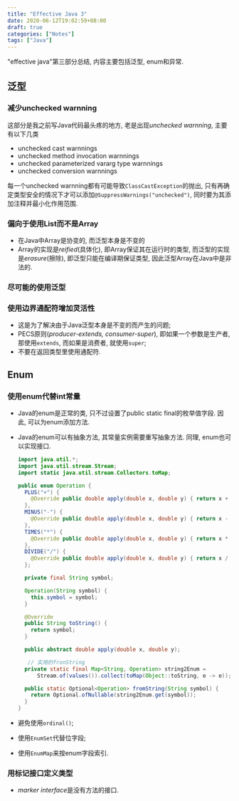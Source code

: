 ```yaml
---
title: "Effective Java 3"
date: 2020-06-12T19:02:59+08:00
draft: true
categories: ["Notes"]
tags: ["Java"]
---
```


"effective java"第三部分总结, 内容主要包括泛型, enum和异常.

## 泛型

### 减少unchecked warnning

这部分是我之前写Java代码最头疼的地方, 老是出现*unchecked warnning*, 主要有以下几类

- unchecked cast warnnings
- unchecked method invocation warnnings
- unchecked parameterized vararg type warnnings
- unchecked conversion warnnings

每一个unchecked warnning都有可能导致`ClassCastException`的抛出, 只有再确定类型安全的情况下才可以添加`@SuppressWarnings("unchecked")`, 同时要为其添加注释并最小化作用范围.

### 偏向于使用List而不是Array

- 在Java中Array是协变的, 而泛型本身是不变的
- Array的实现是*reified*(具体化), 即Array保证其在运行时的类型, 而泛型的实现是*erasure*(擦除), 即泛型只能在编译期保证类型, 因此泛型Array在Java中是非法的.

### 尽可能的使用泛型

### 使用边界通配符增加灵活性

- 这是为了解决由于Java泛型本身是不变的而产生的问题;
- PECS原则(*producer-extends, consumer-super*), 即如果一个参数是生产者, 那使用`extends`, 而如果是消费者, 就使用`super`;
- 不要在返回类型里使用通配符.

## Enum

### 使用enum代替int常量

- Java的enum是正常的类, 只不过设置了public static final的枚举值字段. 因此, 可以为enum添加方法.

- Java的enum可以有抽象方法, 其常量实例需要重写抽象方法. 同理, enum也可以实现接口.

  ```java
  import java.util.*;
  import java.util.stream.Stream;
  import static java.util.stream.Collectors.toMap;
  
  public enum Operation {
    PLUS("+") {
      @Override public double apply(double x, double y) { return x + y; }
    },
    MINUS("-") {
      @Override public double apply(double x, double y) { return x - y; }
    },
    TIMES("*") {
      @Override public double apply(double x, double y) { return x * y; }
    },
    DIVIDE("/") {
      @Override public double apply(double x, double y) { return x / y; }
    };
  
    private final String symbol;
  
    Operation(String symbol) {
      this.symbol = symbol;
    }
  
    @Override
    public String toString() {
      return symbol;
    }
  
    public abstract double apply(double x, double y);
  
     // 实用的fronString
    private static final Map<String, Operation> string2Enum =
        Stream.of(values()).collect(toMap(Object::toString, e -> e));
  
    public static Optional<Operation> fromString(String symbol) {
      return Optional.ofNullable(string2Enum.get(symbol));
    }
  }
  ```

- 避免使用`ordinal()`;

- 使用`EnumSet`代替位字段;

- 使用`EnumMap`来按enum字段索引.

### 用标记接口定义类型

- *marker interface*是没有方法的接口.


